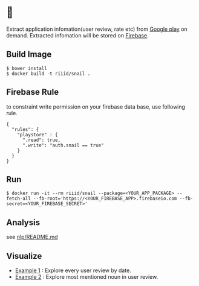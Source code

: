 # :snail:

Extract application infomation(user review, rate etc) from [Google play](https://play.google.com/store/apps) on demand. Extracted infomation will be stored on [Firebase](https://www.firebase.com).

## Build Image

```
$ bower install
$ docker build -t riiid/snail .
```

## Firebase Rule

to constraint write permission on your firebase data base, use following rule.

```
{
  "rules": {
    "playstore" : {
      ".read": true,
      ".write": "auth.snail == true"
    }
  }
}
```

## Run

```
$ docker run -it --rm riiid/snail --package=<YOUR_APP_PACKAGE> --fetch-all --fb-root='https://<YOUR_FIREBASE_APP>.firebaseio.com --fb-secret=<YOUR_FIREBASE_SECRET>'
```

## Analysis

see [nlp/README.md](https://github.com/riiid/snail/blob/master/nlp/README.md)

## Visualize

* [Example 1](http://codepen.io/chitacan/full/XbZgEx/) : Explore every user review by date.
* [Example 2](http://codepen.io/chitacan/full/oXqKoX/) : Explore most mentioned noun in user review.

